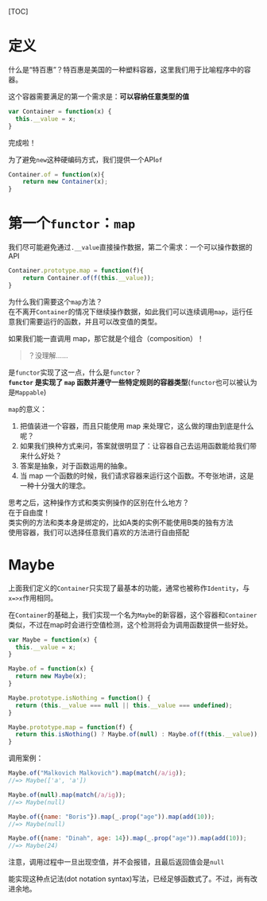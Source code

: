 [TOC]

# 定义
什么是“特百惠”？特百惠是美国的一种塑料容器，这里我们用于比喻程序中的容器。

这个容器需要满足的第一个需求是：**可以容纳任意类型的值**

```js
var Container = function(x) {
  this.__value = x;
}
```
完成啦！

为了避免`new`这种硬编码方式，我们提供一个API`of`
```js
Container.of = function(x){
    return new Container(x);
}
```

# 第一个`functor`：`map`
我们尽可能避免通过`.__value`直接操作数据，第二个需求：一个可以操作数据的API

```js
Container.prototype.map = function(f){
    return Container.of(f(this.__value));
}
```

为什么我们需要这个`map`方法？<br>
在不离开`Container`的情况下继续操作数据，如此我们可以连续调用`map`，运行任意我们需要运行的函数，并且可以改变值的类型。

如果我们能一直调用 map，那它就是个组合（composition）！
> ？没理解……

是`functor`实现了这一点，什么是`functor`？<br/>
**`functor` 是实现了 `map` 函数并遵守一些特定规则的容器类型**(`functor`也可以被认为是`Mappable`)

`map`的意义：
1. 把值装进一个容器，而且只能使用 map 来处理它，这么做的理由到底是什么呢？
2. 如果我们换种方式来问，答案就很明显了：让容器自己去运用函数能给我们带来什么好处？
3. 答案是抽象，对于函数运用的抽象。
4. 当 map 一个函数的时候，我们请求容器来运行这个函数。不夸张地讲，这是一种十分强大的理念。

思考之后，这种操作方式和类实例操作的区别在什么地方？<br/>
在于自由度！<br/>
类实例的方法和类本身是绑定的，比如A类的实例不能使用B类的独有方法<br/>
使用容器，我们可以选择任意我们喜欢的方法进行自由搭配

# Maybe
上面我们定义的`Container`只实现了最基本的功能，通常也被称作`Identity`，与`x=>x`作用相同。

在`Container`的基础上，我们实现一个名为`Maybe`的新容器，这个容器和`Container`类似，不过在map时会进行空值检测，这个检测将会为调用函数提供一些好处。
```js
var Maybe = function(x) {
  this.__value = x;
}

Maybe.of = function(x) {
  return new Maybe(x);
}

Maybe.prototype.isNothing = function() {
  return (this.__value === null || this.__value === undefined);
}

Maybe.prototype.map = function(f) {
  return this.isNothing() ? Maybe.of(null) : Maybe.of(f(this.__value));
}
```

调用案例：
```js
Maybe.of("Malkovich Malkovich").map(match(/a/ig));
//=> Maybe(['a', 'a'])

Maybe.of(null).map(match(/a/ig));
//=> Maybe(null)

Maybe.of({name: "Boris"}).map(_.prop("age")).map(add(10));
//=> Maybe(null)

Maybe.of({name: "Dinah", age: 14}).map(_.prop("age")).map(add(10));
//=> Maybe(24)
```
注意，调用过程中一旦出现空值，并不会报错，且最后返回值会是`null`

能实现这种点记法(dot notation syntax)写法，已经足够函数式了。不过，尚有改进余地。

